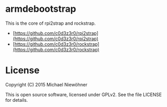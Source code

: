 # armdebootstrap
This is the core of rpi2strap and rockstrap.

* [https://github.com/c0d3z3r0/rpi2strap](https://github.com/c0d3z3r0/rpi2strap)
* [https://github.com/c0d3z3r0/rockstrap](https://github.com/c0d3z3r0/rockstrap)

# License

Copyright (C) 2015 Michael Niewöhner

This is open source software, licensed under GPLv2. See the file LICENSE for details.
